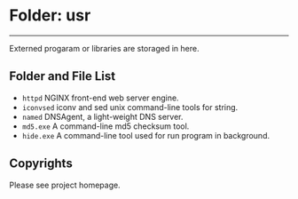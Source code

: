Folder: usr
======

---

Externed progaram or libraries are storaged in here.

Folder and File List
-----

- ```httpd``` NGINX front-end web server engine.
- ```iconvsed``` iconv and sed unix command-line tools for string.
- ```named``` DNSAgent, a light-weight DNS server.
- ```md5.exe``` A command-line md5 checksum tool.
- ```hide.exe``` A command-line tool used for run program in background.

Copyrights
-----

Please see project homepage.